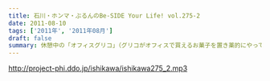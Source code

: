 ```yaml
---
title: 石川・ホンマ・ぶるんのBe-SIDE Your Life! vol.275-2
date: 2011-08-10
tags: ['2011年', '2011年08月']
draft: false
summary: 休憩中の「オフィスグリコ」（グリコがオフィスで買えるお菓子を置き薬的にやっているやつ。）ビーサイメンバーのアイス消費量は半端ありません。NAMAE
---
```


http://project-phi.ddo.jp/ishikawa/ishikawa275_2.mp3
